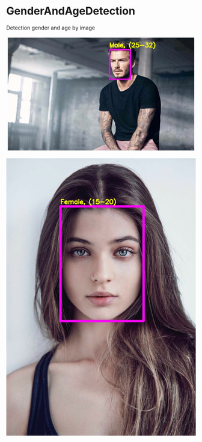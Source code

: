 # GenderAndAgeDetection
Detection gender and age by image

![alt text](Male-(25-32).jpg)

![alt text](Female-(15-20).jpg)

